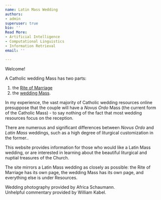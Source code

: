 ```yaml
---
name: Latin Mass Wedding
authors:
- admin
superuser: true
bio: ''
Read More:
- Artificial Intelligence
- Computational Linguistics
- Information Retrieval
email: ''

---
```

Welcome!

A Catholic wedding Mass has two parts:

1. the [Rite of Marriage](https://www.latinmasswedding.com/rite-of-marriage/)
2. the [wedding Mass](https://www.latinmasswedding.com/the-wedding-mass/).

In my experience, the vast majority of Catholic wedding resources online presuppose that the couple will have a _Novus Ordo_ Mass (the current form of the Catholic Mass) - to say nothing of the fact that most wedding resources focus on the reception. 

There are numerous and significant differences between _Novus Ordo_ and _Latin Mass_ weddings, such as a high degree of liturgical customization in the former.. 

This website provides information for those who would like a Latin Mass wedding, or are interested in learning about the beautiful liturgical and nuptial treasures of the Church. 

The site mirrors a Latin Mass wedding as closely as possible: the Rite of Marriage has its own page, the wedding Mass has its own page, and everything else is under Resources. 

Wedding photography provided by Africa Schaumann.  
Unhelpful commentary provided by William Kabel.
